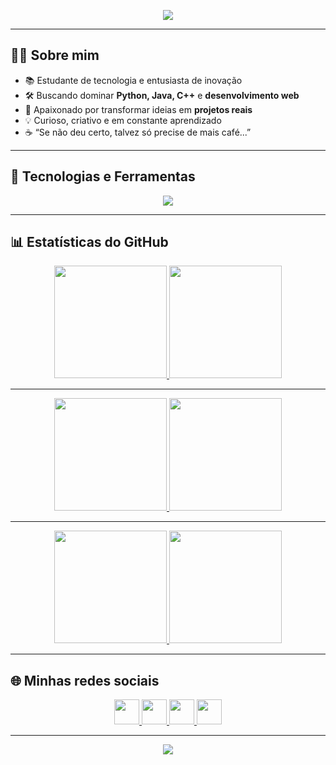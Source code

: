 <!-- Banner -->
<p align="center">
  <img src="https://capsule-render.vercel.app/api?type=waving&color=0:0f0c29,100:302b63&height=200&section=header&text=Yuri%20Drescher&fontSize=40&fontColor=fff&animation=fadeIn&fontAlignY=35"/>
</p>

---

## 👨‍💻 Sobre mim  

- 📚 Estudante de tecnologia e entusiasta de inovação  
- 🛠️ Buscando dominar **Python, Java, C++** e **desenvolvimento web**  
- 🎯 Apaixonado por transformar ideias em **projetos reais**  
- 💡 Curioso, criativo e em constante aprendizado  
- ☕ “Se não deu certo, talvez só precise de mais café...”  

---

## 🧰 Tecnologias e Ferramentas  

<div align="center">
  <img src="https://skillicons.dev/icons?i=python,java,cpp,html,css,django,arduino,vscode,figma,git" />
</div>

---

## 📊 Estatísticas do GitHub  

<p align="center">
  <!-- Radical -->
  <a href="https://github.com/yuridrescher">
    <img src="https://github-readme-stats.vercel.app/api?username=yuridrescher&show_icons=true&theme=radical&include_all_commits=true&count_private=true&hide_border=true" height="180"/>
  </a>
  <a href="https://github.com/yuridrescher">
    <img src="https://github-readme-stats.vercel.app/api/top-langs?username=yuridrescher&layout=compact&langs_count=8&theme=radical&hide_border=true" height="180"/>
  </a>
</p>

---

<p align="center">
  <!-- Dracula -->
  <a href="https://github.com/yuridrescher">
    <img src="https://github-readme-stats.vercel.app/api?username=yuridrescher&show_icons=true&theme=dracula&include_all_commits=true&count_private=true&hide_border=true" height="180"/>
  </a>
  <a href="https://github.com/yuridrescher">
    <img src="https://github-readme-stats.vercel.app/api/top-langs?username=yuridrescher&layout=compact&langs_count=8&theme=dracula&hide_border=true" height="180"/>
  </a>
</p>

---

<p align="center">
  <!-- Vision Friendly Dark -->
  <a href="https://github.com/yuridrescher">
    <img src="https://github-readme-stats.vercel.app/api?username=yuridrescher&show_icons=true&theme=vision-friendly-dark&include_all_commits=true&count_private=true&hide_border=true" height="180"/>
  </a>
  <a href="https://github.com/yuridrescher">
    <img src="https://github-readme-stats.vercel.app/api/top-langs?username=yuridrescher&layout=compact&langs_count=8&theme=vision-friendly-dark&hide_border=true" height="180"/>
  </a>
</p>


---

## 🌐 Minhas redes sociais  

<div align="center">
  <a href="https://www.linkedin.com/in/yurialissondrescher/" target="_blank">
    <img src="https://skillicons.dev/icons?i=linkedin" height="40"/>
  </a>
  <a href="https://discord.com/yurialissondrescher" target="_blank">
    <img src="https://skillicons.dev/icons?i=discord" height="40"/>
  </a>
  <a href="https://youtube.com/@yurialissondrescher" target="_blank">
    <img src="https://skillicons.dev/icons?i=youtube" height="40"/>
  </a>
  <a href="https://www.instagram.com/yurialissondrescher/" target="_blank">
    <img src="https://skillicons.dev/icons?i=instagram" height="40"/>
  </a>
</div>

---

<p align="center">
  <img src="https://capsule-render.vercel.app/api?type=waving&color=0:302b63,100:24243e&height=120&section=footer"/>
</p>
